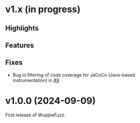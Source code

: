 # v1.x (in progress)

## Highlights

## Features

## Fixes

- Bug in filtering of code coverage for JaCoCo (Java-based instrumentation) in
  [#9](https://github.com/TNO-S3/WuppieFuzz/pull/9)

# v1.0.0 (2024-09-09)

First release of WuppieFuzz.
